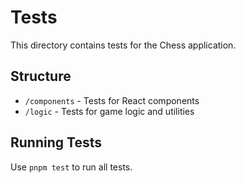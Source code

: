 # Tests

This directory contains tests for the Chess application.

## Structure

- `/components` - Tests for React components
- `/logic` - Tests for game logic and utilities

## Running Tests

Use `pnpm test` to run all tests.

